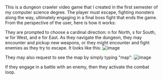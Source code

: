 This is a dungeon crawler video game that I created in the first semester of my computer science degree. The player must escape, fighting monsters along the way, ultimately engaging in a final boss fight that ends the game. From the perspective of the user, here is how it works:

They are prompted to choose a cardinal direction: n for North, s for South, w for West, and e for East. As they navigate the dungeon, they may encounter and pickup new weapons, or they might encounter and fight enemies as they try to escape.
It looks like this:
![image](https://github.com/user-attachments/assets/b385d240-2936-484e-884e-05fc87556f29)

They may also request to see the map by simply typing "map":
![image](https://github.com/user-attachments/assets/374ead58-133c-4f4f-a7da-e0c489759ec1)

If they engage in a battle with an enemy, then they activate the combat loop.

